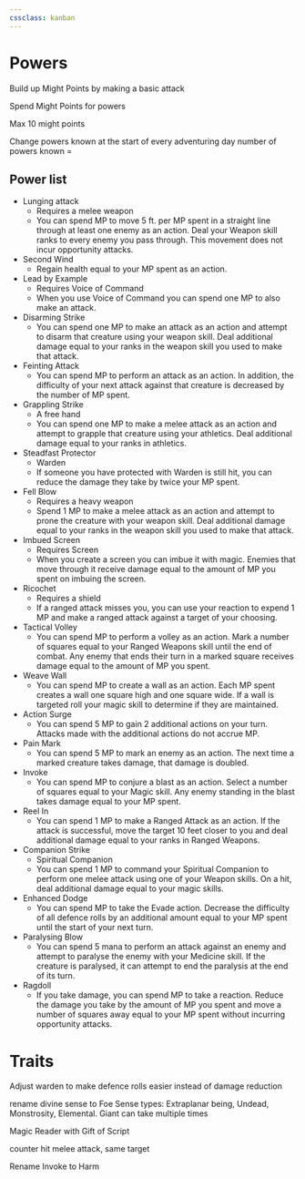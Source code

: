 ```yaml
---
cssclass: kanban
---
```

# Powers

Build up Might Points by making a basic attack

Spend Might Points for powers

Max 10 might points

Change powers known at the start of every adventuring day
number of powers known = 

## Power list

-	Lunging attack
	-	Requires a melee weapon
	-	You can spend MP to move 5 ft. per MP spent in a straight line through at least one enemy as an action. Deal your Weapon skill ranks to every enemy you pass through. This movement does not incur opportunity attacks.
-	Second Wind
	-	Regain health equal to your MP spent as an action.
-	Lead by Example
	-	Requires Voice of Command
	-	When you use Voice of Command you can spend one MP to also make an attack.
-	Disarming Strike
	-	You can spend one MP to make an attack as an action and attempt to disarm that creature using your weapon skill. Deal additional damage equal to your ranks in the weapon skill you used to make that attack.
-	Feinting Attack
	-	You can spend MP to perform an attack as an action. In addition, the difficulty of your next attack against that creature is decreased by the number of MP spent.
-	Grappling Strike
	-	A free hand
	-	You can spend one MP to make a melee attack as an action and attempt to grapple that creature using your athletics. Deal additional damage equal to your ranks in athletics.
-	Steadfast Protector
	-	Warden
	-	If someone you have protected with Warden is still hit, you can reduce the damage they take by twice your MP spent.
-	Fell Blow
	-	Requires a heavy weapon
	-	Spend 1 MP to make a melee attack as an action and attempt to prone the creature with your weapon skill. Deal additional damage equal to your ranks in the weapon skill you used to make that attack.
-	Imbued Screen
	-	Requires Screen
	-	When you create a screen you can imbue it with magic. Enemies that move through it receive damage equal to the amount of MP you spent on imbuing the screen.
-	Ricochet
	-	Requires a shield
	-	If a ranged attack misses you, you can use your reaction to expend 1 MP and make a ranged attack against a target of your choosing.
-	Tactical Volley
	-	You can spend MP to perform a volley as an action. Mark a number of squares equal to your Ranged Weapons skill until the end of combat. Any enemy that ends their turn in a marked square receives damage equal to the amount of MP you spent.
-	Weave Wall
	-	You can spend MP to create a wall as an action. Each MP spent creates a wall one square high and one square wide. If a wall is targeted roll your magic skill to determine if they are maintained.
-	Action Surge
	-	You can spend 5 MP to gain 2 additional actions on your turn. Attacks made with the additional actions do not accrue MP.
-	Pain Mark
	-	You can spend 5 MP to mark an enemy as an action. The next time a marked creature takes damage, that damage is doubled.
-	Invoke
	-	You can spend MP to conjure a blast as an action. Select a number of squares equal to your Magic skill. Any enemy standing in the blast takes damage equal to your MP spent.
-	Reel In
	-	You can spend 1 MP to make a Ranged Attack as an action. If the attack is successful, move the target 10 feet closer to you and deal additional damage equal to your ranks in Ranged Weapons.
-	Companion Strike
	-	Spiritual Companion
	-	You can spend 1 MP to command your Spiritual Companion to perform one melee attack using one of your Weapon skills. On a hit, deal additional damage equal to your magic skills.
-	Enhanced Dodge
	-	You can spend MP to take the Evade action. Decrease the difficulty of all defence rolls by an additional amount equal to your MP spent until the start of your next turn.
-	Paralysing Blow
	-	You can spend 5 mana to perform an attack against an enemy and attempt to paralyse the enemy with your Medicine skill. If the creature is paralysed, it can attempt to end the paralysis at the end of its turn.
-	Ragdoll
	-	If you take damage, you can spend MP to take a reaction. Reduce the damage you take by the amount of MP you spent and move a number of squares away equal to your MP spent without incurring opportunity attacks.

# Traits
Adjust warden to make defence rolls easier instead of damage reduction

rename divine sense to Foe Sense
types: Extraplanar being, Undead, Monstrosity, Elemental. Giant
can take multiple times

Magic Reader with Gift of Script

counter hit melee attack, same target

Rename Invoke to Harm